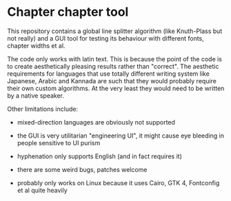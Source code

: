 # Chapter chapter tool

This repository contains a global line splitter algorithm (like Knuth-Plass
but not really) and a GUI tool for testing its behaviour with different
fonts, chapter widths et al.

The code only works with latin text. This is because the point of the code
is to create aesthetically pleasing results rather than "correct". The
aesthetic requirements for languages that use totally different writing system
like Japanese, Arabic and Kannada are such that they would probably require
their own custom algorithms. At the very least they would need to be written
by a native speaker.

Other limitations include:

- mixed-direction languages are obviously not supported

- the GUI is very utilitarian "engineering UI", it might
cause eye bleeding in people sensitive to UI purism

- hyphenation only supports English (and in fact requires it)

- there are some weird bugs, patches welcome

- probably only works on Linux because it uses Cairo, GTK 4, Fontconfig
et al quite heavily
